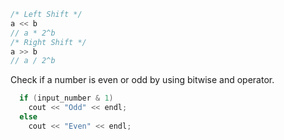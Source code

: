 ```cpp
/* Left Shift */
a << b 
// a * 2^b
/* Right Shift */
a >> b
// a / 2^b
```



Check if a number is even or odd by using bitwise and operator.

```cpp
  if (input_number & 1)
    cout << "Odd" << endl;
  else
    cout << "Even" << endl;
```


